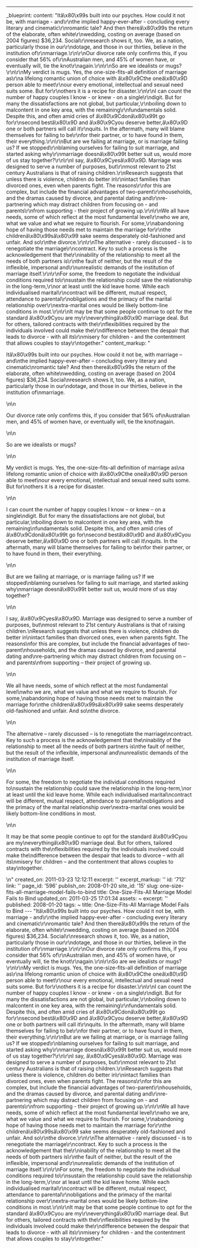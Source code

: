 ---
_blueprint:
  content: "Itâ\x80\x99s built into our psyches. How could it not be, with marriage
    - and\r\nthe implied happy-ever-after - concluding every literary and cinematic\r\nromantic
    tale? And then thereâ\x80\x99s the return of the elaborate, often white\r\nwedding,
    costing on average (based on 2004 figures) $36,234. Social\r\nresearch shows it,
    too. We, as a nation, particularly those in our\r\ndotage, and those in our thirties,
    believe in the institution of\r\nmarriage.\r\n\r\nOur divorce rate only confirms
    this, if you consider that 56% of\r\nAustralian men, and 45% of women have, or
    eventually will, tie the knot\r\nagain.\r\n\r\nSo are we idealists or mugs?\r\n\r\nMy
    verdict is mugs. Yes, the one-size-fits-all definition of marriage as\r\na lifelong
    romantic union of choice with â\x80\x9Cthe oneâ\x80\x9D person able to meet\r\nour
    every emotional, intellectual and sexual need suits some. But for\r\nothers it
    is a recipe for disaster.\r\n\r\nI can count the number of happy couples I know
    - or knew - on a single\r\ndigit. But for many the dissatisfactions are not global,
    but particular,\r\nboiling down to malcontent in one key area, with the remaining\r\nfundamentals
    solid. Despite this, and often amid cries of â\x80\x9Cdonâ\x80\x99t go for\r\nsecond
    bestâ\x80\x9D and â\x80\x9Cyou deserve better,â\x80\x9D one or both partners will
    call it\r\nquits. In the aftermath, many will blame themselves for failing to
    be\r\nfor their partner, or to have found in them, their everything.\r\n\r\nBut
    are we failing at marriage, or is marriage failing us? If we stopped\r\nblaming
    ourselves for failing to suit marriage, and started asking why\r\nmarriage doesnâ\x80\x99t
    better suit us, would more of us stay together?\r\n\r\nI say, â\x80\x9Cyesâ\x80\x9D.
    Marriage was designed to serve a number of purposes, but\r\nmost relevant to 21st
    century Australians is that of raising children.\r\nResearch suggests that unless
    there is violence, children do better in\r\nintact families than divorced ones,
    even when parents fight. The reasons\r\nfor this are complex, but include the
    financial advantages of two-parent\r\nhouseholds, and the dramas caused by divorce,
    and parental dating and\r\nre-partnering which may distract children from focusing
    on - and parents\r\nfrom supporting - their project of growing up.\r\n\r\nWe all
    have needs, some of which reflect at the most fundamental level\r\nwho we are,
    what we value and what we require to flourish. For some,\r\nabandoning hope of
    having those needs met to maintain the marriage for\r\nthe childrenâ\x80\x99sâ\x80\x99
    sake seems desperately old-fashioned and unfair. And so\r\nthe divorce.\r\n\r\nThe
    alternative - rarely discussed - is to renegotiate the marriage\r\ncontract. Key
    to such a process is the acknowledgement that the\r\ninability of the relationship
    to meet all the needs of both partners is\r\nthe fault of neither, but the result
    of the inflexible, impersonal and\r\nunrealistic demands of the institution of
    marriage itself.\r\n\r\nFor some, the freedom to negotiate the individual conditions
    required to\r\nsustain the relationship could save the relationship in the long-term,\r\nor
    at least until the kid leave home. While each individualised marital\r\ncontract
    will be different, mutual respect, attendance to parental\r\nobligations and the
    primacy of the marital relationship over\r\nextra-marital ones would be likely
    bottom-line conditions in most.\r\n\r\nIt may be that some people continue to
    opt for the standard â\x80\x9Cyou are my\r\neverythingâ\x80\x9D marriage deal.
    But for others, tailored contracts with the\r\nflexibilities required by the individuals
    involved could make the\r\ndifference between the despair that leads to divorce
    - with all its\r\nmisery for children - and the contentment that allows couples
    to stay\r\ntogether."
  content_markup: "<p>Itâ\x80\x99s built into our psyches. How could it not be, with
    marriage &ndash; and\nthe implied happy-ever-after &ndash; concluding every literary
    and cinematic\nromantic tale? And then thereâ\x80\x99s the return of the elaborate,
    often white\nwedding, costing on average (based on 2004 figures) $36,234. Social\nresearch
    shows it, too. We, as a nation, particularly those in our\ndotage, and those in
    our thirties, believe in the institution of\nmarriage.</p>\n\n<p>Our divorce rate
    only confirms this, if you consider that 56% of\nAustralian men, and 45% of women
    have, or eventually will, tie the knot\nagain.</p>\n\n<p>So are we idealists or
    mugs?</p>\n\n<p>My verdict is mugs. Yes, the one-size-fits-all definition of marriage
    as\na lifelong romantic union of choice with â\x80\x9Cthe oneâ\x80\x9D person
    able to meet\nour every emotional, intellectual and sexual need suits some. But
    for\nothers it is a recipe for disaster.</p>\n\n<p>I can count the number of happy
    couples I know &ndash; or knew &ndash; on a single\ndigit. But for many the dissatisfactions
    are not global, but particular,\nboiling down to malcontent in one key area, with
    the remaining\nfundamentals solid. Despite this, and often amid cries of â\x80\x9Cdonâ\x80\x99t
    go for\nsecond bestâ\x80\x9D and â\x80\x9Cyou deserve better,â\x80\x9D one or
    both partners will call it\nquits. In the aftermath, many will blame themselves
    for failing to be\nfor their partner, or to have found in them, their everything.</p>\n\n<p>But
    are we failing at marriage, or is marriage failing us? If we stopped\nblaming
    ourselves for failing to suit marriage, and started asking why\nmarriage doesnâ\x80\x99t
    better suit us, would more of us stay together?</p>\n\n<p>I say, â\x80\x9Cyesâ\x80\x9D.
    Marriage was designed to serve a number of purposes, but\nmost relevant to 21st
    century Australians is that of raising children.\nResearch suggests that unless
    there is violence, children do better in\nintact families than divorced ones,
    even when parents fight. The reasons\nfor this are complex, but include the financial
    advantages of two-parent\nhouseholds, and the dramas caused by divorce, and parental
    dating and\nre-partnering which may distract children from focusing on &ndash;
    and parents\nfrom supporting &ndash; their project of growing up.</p>\n\n<p>We
    all have needs, some of which reflect at the most fundamental level\nwho we are,
    what we value and what we require to flourish. For some,\nabandoning hope of having
    those needs met to maintain the marriage for\nthe childrenâ\x80\x99sâ\x80\x99
    sake seems desperately old-fashioned and unfair. And so\nthe divorce.</p>\n\n<p>The
    alternative &ndash; rarely discussed &ndash; is to renegotiate the marriage\ncontract.
    Key to such a process is the acknowledgement that the\ninability of the relationship
    to meet all the needs of both partners is\nthe fault of neither, but the result
    of the inflexible, impersonal and\nunrealistic demands of the institution of marriage
    itself.</p>\n\n<p>For some, the freedom to negotiate the individual conditions
    required to\nsustain the relationship could save the relationship in the long-term,\nor
    at least until the kid leave home. While each individualised marital\ncontract
    will be different, mutual respect, attendance to parental\nobligations and the
    primacy of the marital relationship over\nextra-marital ones would be likely bottom-line
    conditions in most.</p>\n\n<p>It may be that some people continue to opt for the
    standard â\x80\x9Cyou are my\neverythingâ\x80\x9D marriage deal. But for others,
    tailored contracts with the\nflexibilities required by the individuals involved
    could make the\ndifference between the despair that leads to divorce &ndash; with
    all its\nmisery for children &ndash; and the contentment that allows couples to
    stay\ntogether.</p>\n"
  created_on: 2011-03-23 12:12:11
  excerpt: ''
  excerpt_markup: ''
  id: '712'
  link: ''
  page_id: '596'
  publish_on: 2008-01-20
  site_id: '15'
  slug: one-size-fits-all-marriage-model-fails-to-bind
  title: One-Size-Fits-All Marriage Model Fails to Bind
  updated_on: 2011-03-25 17:01:34
assets: ~
excerpt: ''
published: 2008-01-20
tags: ~
title: One-Size-Fits-All Marriage Model Fails to Bind
--- "Itâ\x80\x99s built into our psyches. How could it not be, with marriage - and\r\nthe
  implied happy-ever-after - concluding every literary and cinematic\r\nromantic tale?
  And then thereâ\x80\x99s the return of the elaborate, often white\r\nwedding, costing
  on average (based on 2004 figures) $36,234. Social\r\nresearch shows it, too. We,
  as a nation, particularly those in our\r\ndotage, and those in our thirties, believe
  in the institution of\r\nmarriage.\r\n\r\nOur divorce rate only confirms this, if
  you consider that 56% of\r\nAustralian men, and 45% of women have, or eventually
  will, tie the knot\r\nagain.\r\n\r\nSo are we idealists or mugs?\r\n\r\nMy verdict
  is mugs. Yes, the one-size-fits-all definition of marriage as\r\na lifelong romantic
  union of choice with â\x80\x9Cthe oneâ\x80\x9D person able to meet\r\nour every
  emotional, intellectual and sexual need suits some. But for\r\nothers it is a recipe
  for disaster.\r\n\r\nI can count the number of happy couples I know - or knew -
  on a single\r\ndigit. But for many the dissatisfactions are not global, but particular,\r\nboiling
  down to malcontent in one key area, with the remaining\r\nfundamentals solid. Despite
  this, and often amid cries of â\x80\x9Cdonâ\x80\x99t go for\r\nsecond bestâ\x80\x9D
  and â\x80\x9Cyou deserve better,â\x80\x9D one or both partners will call it\r\nquits.
  In the aftermath, many will blame themselves for failing to be\r\nfor their partner,
  or to have found in them, their everything.\r\n\r\nBut are we failing at marriage,
  or is marriage failing us? If we stopped\r\nblaming ourselves for failing to suit
  marriage, and started asking why\r\nmarriage doesnâ\x80\x99t better suit us, would
  more of us stay together?\r\n\r\nI say, â\x80\x9Cyesâ\x80\x9D. Marriage was designed
  to serve a number of purposes, but\r\nmost relevant to 21st century Australians
  is that of raising children.\r\nResearch suggests that unless there is violence,
  children do better in\r\nintact families than divorced ones, even when parents fight.
  The reasons\r\nfor this are complex, but include the financial advantages of two-parent\r\nhouseholds,
  and the dramas caused by divorce, and parental dating and\r\nre-partnering which
  may distract children from focusing on - and parents\r\nfrom supporting - their
  project of growing up.\r\n\r\nWe all have needs, some of which reflect at the most
  fundamental level\r\nwho we are, what we value and what we require to flourish.
  For some,\r\nabandoning hope of having those needs met to maintain the marriage
  for\r\nthe childrenâ\x80\x99sâ\x80\x99 sake seems desperately old-fashioned and
  unfair. And so\r\nthe divorce.\r\n\r\nThe alternative - rarely discussed - is to
  renegotiate the marriage\r\ncontract. Key to such a process is the acknowledgement
  that the\r\ninability of the relationship to meet all the needs of both partners
  is\r\nthe fault of neither, but the result of the inflexible, impersonal and\r\nunrealistic
  demands of the institution of marriage itself.\r\n\r\nFor some, the freedom to negotiate
  the individual conditions required to\r\nsustain the relationship could save the
  relationship in the long-term,\r\nor at least until the kid leave home. While each
  individualised marital\r\ncontract will be different, mutual respect, attendance
  to parental\r\nobligations and the primacy of the marital relationship over\r\nextra-marital
  ones would be likely bottom-line conditions in most.\r\n\r\nIt may be that some
  people continue to opt for the standard â\x80\x9Cyou are my\r\neverythingâ\x80\x9D
  marriage deal. But for others, tailored contracts with the\r\nflexibilities required
  by the individuals involved could make the\r\ndifference between the despair that
  leads to divorce - with all its\r\nmisery for children - and the contentment that
  allows couples to stay\r\ntogether."
